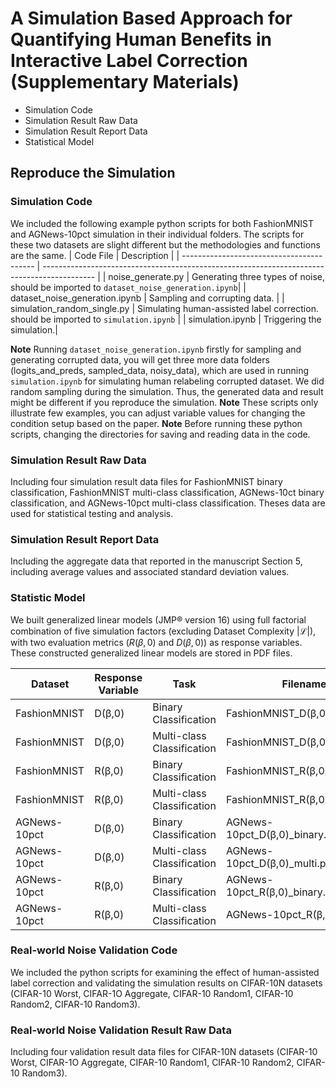 
# A Simulation Based Approach for Quantifying Human Benefits in Interactive Label Correction (Supplementary Materials)


- Simulation Code
- Simulation Result Raw Data
- Simulation Result Report Data
- Statistical Model



## Reproduce the Simulation

### Simulation Code
We included the following example python scripts for both FashionMNIST and AGNews-10pct simulation in their individual folders. The scripts for these two datasets are slight different but the methodologies and functions are the same.
| Code File                                     | Description                 |
| ----------------------------------------- | ------------------------------------------------------------------------------------------- | 
| noise_generate.py          |      Generating three types of noise, should be imported to `dataset_noise_generation.ipynb`|
| dataset_noise_generation.ipynb      | Sampling and corrupting data. | 
| simulation_random_single.py         | Simulating human-assisted label correction. should be imported to `simulation.ipynb`    | 
| simulation.ipynb   | Triggering the simulation.| 


**Note** Running `dataset_noise_generation.ipynb` firstly for sampling and generating corrupted data, you will get three more data folders (logits_and_preds, sampled_data, noisy_data), which are used in running `simulation.ipynb` for simulating human relabeling corrupted dataset. We did random sampling during the simulation. Thus, the generated data and result might be different if you reproduce the simulation. 
**Note** These scripts only illustrate few examples, you can adjust variable values for changing the condition setup based on the paper.
**Note** Before running these python scripts, changing the directories for saving and reading data in the code.



### Simulation Result Raw Data 
Including four simulation result data files for FashionMNIST binary classification, FashionMNIST multi-class classification, AGNews-10ct binary classification, and AGNews-10pct multi-class classification. Theses data are used for statistical testing and analysis.


### Simulation Result Report Data 
Including the aggregate data that reported in the manuscript Section 5, including average values and associated standard deviation values.


### Statistic Model
We built generalized linear models (JMP$\circledR$ version 16) using full factorial combination of five simulation factors (excluding Dataset Complexity $|\mathcal{L}|$), with two evaluation metrics ($R(\beta, 0)$ and $D(\beta, 0)$) as response variables. These constructed generalized linear models are stored in PDF files.  

| Dataset | Response Variable | Task | Filename |
| -----------------------------------------|-------------------------------------------|-------------------------------------------| -------------------------------------------| 
|    FashionMNIST     |  D(β,0)   |  Binary Classification  | FashionMNIST_D(β,0)_binary.pdf|
|     FashionMNIST     |  D(β,0)   |  Multi-class Classification  | FashionMNIST_D(β,0)_multi.pdf|
|     FashionMNIST     |  R(β,0)   |  Binary Classification  | FashionMNIST_R(β,0)_binary.pdf|
|     FashionMNIST     |  R(β,0)   |  Multi-class Classification  |FashionMNIST_R(β,0)_multi.pdf |
|    AGNews-10pct     |  D(β,0)   |  Binary Classification  | AGNews-10pct_D(β,0)_binary.pdf|
|     AGNews-10pct     |  D(β,0)   |  Multi-class Classification  | AGNews-10pct_D(β,0)_multi.pdf|
|     AGNews-10pct     |  R(β,0)   |  Binary Classification  | AGNews-10pct_R(β,0)_binary.pdf|
|     AGNews-10pct     |  R(β,0)   |  Multi-class Classification  | AGNews-10pct_R(β,0)_multi.pdf|


### Real-world Noise Validation Code
We included the python scripts for examining the effect of human-assisted label correction and validating the simulation results on CIFAR-10N datasets (CIFAR-10 Worst, CIFAR-1O Aggregate, CIFAR-10 Random1, CIFAR-10 Random2, CIFAR-10 Random3).

 
 ### Real-world Noise Validation Result Raw Data
Including four validation result data files for CIFAR-10N datasets (CIFAR-10 Worst, CIFAR-1O Aggregate, CIFAR-10 Random1, CIFAR-10 Random2, CIFAR-10 Random3).